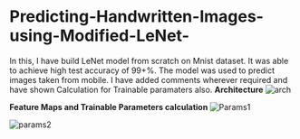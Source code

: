 
# Predicting-Handwritten-Images-using-Modified-LeNet-
In this, I have build LeNet model from scratch on Mnist dataset. It was able to achieve high test accuracy of 99+%.
The model was used to predict images taken from mobile.
I have added comments wherever required and have shown Calculation for Trainable paramaters also.
**Architecture**
![arch](https://user-images.githubusercontent.com/57750483/131246252-30a33c13-1f9b-44e2-8bee-94415d73a30d.jpg)

**Feature Maps and Trainable Parameters calculation**
![Params1](https://user-images.githubusercontent.com/57750483/131247274-f7d4eef1-78b6-4c35-8adf-180a03a6ed6a.jpg)

![params2](https://user-images.githubusercontent.com/57750483/131247280-c7dd873b-4df2-4029-ab5d-9e10e61ee369.jpg)




